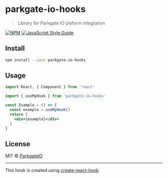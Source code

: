 # parkgate-io-hooks

> Library for Parkgate IO plaform integration

[![NPM](https://img.shields.io/npm/v/parkgate-io-hooks.svg)](https://www.npmjs.com/package/parkgate-io-hooks) [![JavaScript Style Guide](https://img.shields.io/badge/code_style-standard-brightgreen.svg)](https://standardjs.com)

## Install

```bash
npm install --save parkgate-io-hooks
```

## Usage

```jsx
import React, { Component } from 'react'

import { useMyHook } from 'parkgate-io-hooks'

const Example = () => {
  const example = useMyHook()
  return (
    <div>{example}</div>
  )
}
```

## License

MIT © [ParkgateIO](https://github.com/ParkgateIO)

---

This hook is created using [create-react-hook](https://github.com/hermanya/create-react-hook).
